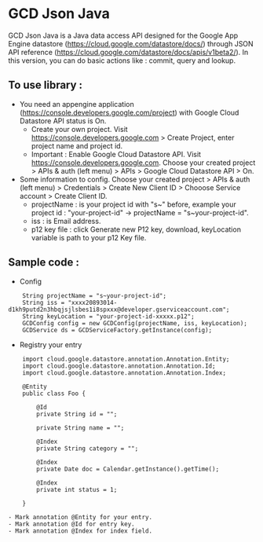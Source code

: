 # GCD Json Java

GCD Json Java is a Java data access API designed for the Google App Engine datastore (https://cloud.google.com/datastore/docs/) through JSON API reference (https://cloud.google.com/datastore/docs/apis/v1beta2/). In this version, you can do basic actions like : commit, query and lookup. 

## To use library : 

- You need an appengine application (https://console.developers.google.com/project) with Google Cloud Datastore API status is On. 
	- Create your own project. Visit https://console.developers.google.com > Create Project, enter project name and project id. 
	- Important : Enable Google Cloud Datastore API. Visit https://console.developers.google.com. Choose your created project > APIs & auth (left menu) > APIs > Google Cloud Datastore API > On.
- Some information to config. Choose your created project > APIs & auth (left menu) > Credentials > Create New Client ID > Chooose Service account > Create Client ID. 
	- projectName : is your project id with "s~" before, example your project id : "your-project-id" -> projectName = "s~your-project-id". 
	- iss : is Email address. 
	- p12 key file : click Generate new P12 key, download, keyLocation variable is path to your p12 Key file.

## Sample code : 

- Config
```
	String projectName = "s~your-project-id";
	String iss = "xxxx20893014-d1kh9putd2n3hbqjsjlsbes1i8spxxx@developer.gserviceaccount.com";
	String keyLocation = "your-project-id-xxxxx.p12";
	GCDConfig config = new GCDConfig(projectName, iss, keyLocation);
	GCDService ds = GCDServiceFactory.getInstance(config);
```

- Registry your entry 
```
	import cloud.google.datastore.annotation.Annotation.Entity;
	import cloud.google.datastore.annotation.Annotation.Id;
	import cloud.google.datastore.annotation.Annotation.Index;

	@Entity
	public class Foo {

		@Id
		private String id = "";

		private String name = "";

		@Index
		private String category = "";

		@Index
		private Date doc = Calendar.getInstance().getTime();

		@Index
		private int status = 1;

	}
```
	- Mark annotation @Entity for your entry.
	- Mark annotation @Id for entry key.
	- Mark annotation @Index for index field.
	
	

